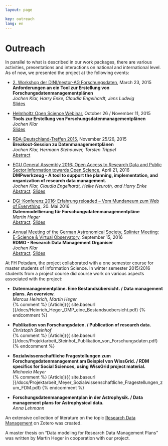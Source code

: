 ```yaml
---
layout: page

key: outreach
lang: en
---
```


Outreach
========

In parallel to what is described in our work packages, there are various activities, presentations and interactions on national and international level. As of now, we presented the project at the following events:

* [2. Workshop der DINI/nestor-AG Forschungsdaten](http://www.forschungsdaten.org/index.php/DINI-nestor-WS2), March 23, 2015  
**Anforderungen an ein Tool zur Erstellung von Forschungsdatenmanagementplänen**  
*Jochen Klar, Harry Enke, Claudia Engelhardt, Jens Ludwig*  
[Slides](http://www.forschungsdaten.org/images/2/27/07--klar--anforderungen-tool.pdf)

* [Helmholtz Open Science Webinar](http://os.helmholtz.de/de/bewusstsein-schaerfen/workshops/webinare-zu-forschungsdaten/), October 26 / November 11, 2015  
**Tools zur Erstellung von Forschungsdatenmanagementplänen**  
*Jochen Klar*  
[Slides](http://os.helmholtz.de/fileadmin/user_upload/os.helmholtz.de/Workshops/helmholtz_datenwebinar30_klar.pdf)

* [RDA-Deutschland-Treffen 2015](http://os.helmholtz.de/de/bewusstsein-schaerfen/workshops/rda-de-15/), November 25/26, 2015  
**Breakout-Session zu Datenmanagementplänen**  
*Jochen Klar, Hermann Stehouwer, Torsten Trippel*  
[Abstract](http://os.helmholtz.de/de/bewusstsein-schaerfen/workshops/rda-de-15/sessionabstracts/#c2115)

* [EGU General Assembly 2016: Open Access to Research Data and Public Sector Information towards Open Science](http://www.egu2016.eu/), April 21, 2016  
**DMPwerkzeug - A tool to support the planning, implementation, and
organization of research data management.**  
*Jochen Klar, Claudia Engelhardt, Heike Neuroth, and Harry Enke*  
[Abstract](http://meetingorganizer.copernicus.org/EGU2016/EGU2016-16394.pdf), [Slides](http://presentations.copernicus.org/EGU2016-16394_presentation.pdf)

* [DGI-Konferenz 2016: Erfahrung reloaded – Vom Mundaneum zum Web of Everything](http://dgi-info.de/events/dgi-konferenz-erfahrung-reloaded-vom-mundaneum-zum-web-of-everything/), 20. Mai 2016  
**Datenmodellierung für Forschungsdatenmanagementpläne**  
*Martin Heger*  
[Abstract](http://dgi-info.de/wp-content/uploads/2015/11/Heger_DGI2016.pdf), [Slides](http://dgi-info.de/wp-content/uploads/2015/11/DGI-Pr%C3%A4sentation_Martin-Heger.pdf)

* [Annual Meeting of the German Astronomical Society, Splinter Meeting: E-Science & Virtual Observatory](https://escience.aip.de/ag2016/), September 15, 2016  
**RDMO - Research Data Management Organiser**  
*Jochen Klar*  
[Abstract](https://www.ag2016.de/PDF/S5-63.pdf), [Slides](https://escience.aip.de/ag2016/klar_AG2016.pdf)

At FH Potsdam, the project collaborated with a one semester course for master students of Information Science. In winter semester 2015/2016 students from a project course did course work on various aspects associated with the project:

* **Datenmanagementpläne. Eine Bestandsübersicht. / Data management plans. An overview.**  
*Marcus Heinrich, Martin Heger*  
{% comment %} [Article]({{ site.baseurl }}/docs/Heinrich_Heger_DMP_eine_Bestandsuebersicht.pdf) {% endcomment %}

* **Publikation von Forschungsdaten. / Publication of research data.**  
*Christoph Steinhof*  
{% comment %} [Article]({{ site.baseurl }}/docs/Projektarbeit_Steinhof_Publikation_von_Forschungsdaten.pdf) {% endcomment %}

* **Sozialwissenschaftliche Fragestellungen zum Forschungsdatenmanagement am Beispiel von WissGrid. / RDM specifics for Social Sciences, using WissGrid project material.**  
*Michaela Meyer*  
{% comment %} [Article]({{ site.baseurl }}/docs/Projektarbeit_Meyer_Sozialwissenschaftliche_Fragestellungen_zum_FDM.pdf) {% endcomment %}

* **Forschungsdatenmanagementplan in der Astrophysik. / Data management plans for Astrophysical data.**  
*Anna Lehmann*

An extensive collection of literature on the topic [Research Data Management](https://www.zotero.org/groups/forschungsdaten/items) on Zotero was created.

A master thesis on “Data modeling for Research Data Management Plans” was written by Martin Heger in cooperation with our project.
